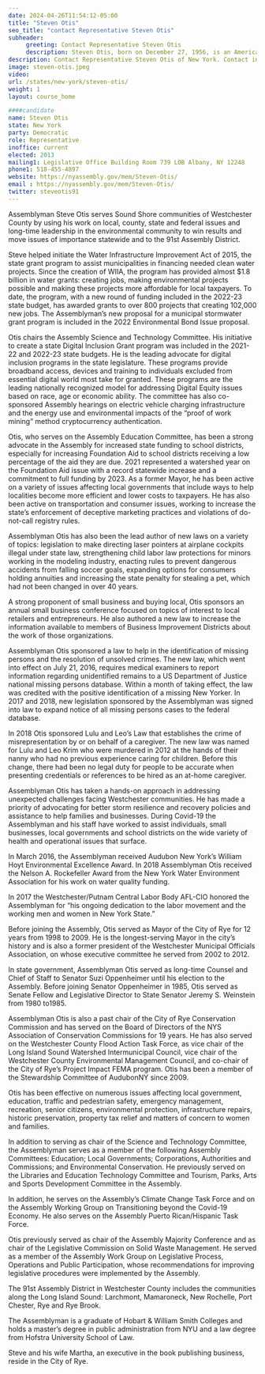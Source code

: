 ```yaml
---
date: 2024-04-26T11:54:12-05:00
title: "Steven Otis"
seo_title: "contact Representative Steven Otis"
subheader:
     greeting: Contact Representative Steven Otis
     description: Steven Otis, born on December 27, 1956, is an American politician from the state of New York. He is a member of the Democratic Party and represents the 91st district in the New York State Assembly.
description: Contact Representative Steven Otis of New York. Contact information for Steven Otis includes email address, phone number, and mailing address.
image: steven-otis.jpeg
video:
url: /states/new-york/steven-otis/
weight: 1
layout: course_home

####candidate
name: Steven Otis
state: New York
party: Democratic
role: Representative
inoffice: current
elected: 2013
mailing1: Legislative Office Building Room 739 LOB Albany, NY 12248
phone1: 518-455-4897
website: https://nyassembly.gov/mem/Steven-Otis/
email : https://nyassembly.gov/mem/Steven-Otis/
twitter: steveotis91
---
```


Assemblyman Steve Otis serves Sound Shore communities of Westchester County by using his work on local, county, state and federal issues and long-time leadership in the environmental community to win results and move issues of importance statewide and to the 91st Assembly District.

Steve helped initiate the Water Infrastructure Improvement Act of 2015, the state grant program to assist municipalities in financing needed clean water projects. Since the creation of WIIA, the program has provided almost $1.8 billion in water grants: creating jobs, making environmental projects possible and making these projects more affordable for local taxpayers. To date, the program, with a new round of funding included in the 2022-23 state budget, has awarded grants to over 800 projects that creating 102,000 new jobs. The Assemblyman’s new proposal for a municipal stormwater grant program is included in the 2022 Environmental Bond Issue proposal.

Otis chairs the Assembly Science and Technology Committee. His initiative to create a state Digital Inclusion Grant program was included in the 2021-22 and 2022-23 state budgets. He is the leading advocate for digital inclusion programs in the state legislature. These programs provide broadband access, devices and training to individuals excluded from essential digital world most take for granted. These programs are the leading nationally recognized model for addressing Digital Equity issues based on race, age or economic ability. The committee has also co-sponsored Assembly hearings on electric vehicle charging infrastructure and the energy use and environmental impacts of the “proof of work mining” method cryptocurrency authentication.

Otis, who serves on the Assembly Education Committee, has been a strong advocate in the Assembly for increased state funding to school districts, especially for increasing Foundation Aid to school districts receiving a low percentage of the aid they are due. 2021 represented a watershed year on the Foundation Aid issue with a record statewide increase and a commitment to full funding by 2023. As a former Mayor, he has been active on a variety of issues affecting local governments that include ways to help localities become more efficient and lower costs to taxpayers. He has also been active on transportation and consumer issues, working to increase the state’s enforcement of deceptive marketing practices and violations of do-not-call registry rules.

Assemblyman Otis has also been the lead author of new laws on a variety of topics: legislation to make directing laser pointers at airplane cockpits illegal under state law, strengthening child labor law protections for minors working in the modeling industry, enacting rules to prevent dangerous accidents from falling soccer goals, expanding options for consumers holding annuities and increasing the state penalty for stealing a pet, which had not been changed in over 40 years.

A strong proponent of small business and buying local, Otis sponsors an annual small business conference focused on topics of interest to local retailers and entrepreneurs. He also authored a new law to increase the information available to members of Business Improvement Districts about the work of those organizations.

Assemblyman Otis sponsored a law to help in the identification of missing persons and the resolution of unsolved crimes. The new law, which went into effect on July 21, 2016, requires medical examiners to report information regarding unidentified remains to a US Department of Justice national missing persons database. Within a month of taking effect, the law was credited with the positive identification of a missing New Yorker. In 2017 and 2018, new legislation sponsored by the Assemblyman was signed into law to expand notice of all missing persons cases to the federal database.

In 2018 Otis sponsored Lulu and Leo’s Law that establishes the crime of misrepresentation by or on behalf of a caregiver. The new law was named for Lulu and Leo Krim who were murdered in 2012 at the hands of their nanny who had no previous experience caring for children. Before this change, there had been no legal duty for people to be accurate when presenting credentials or references to be hired as an at-home caregiver.

Assemblyman Otis has taken a hands-on approach in addressing unexpected challenges facing Westchester communities. He has made a priority of advocating for better storm resilience and recovery policies and assistance to help families and businesses. During Covid-19 the Assemblyman and his staff have worked to assist individuals, small businesses, local governments and school districts on the wide variety of health and operational issues that surface.

In March 2016, the Assemblyman received Audubon New York’s William Hoyt Environmental Excellence Award. In 2018 Assemblyman Otis received the Nelson A. Rockefeller Award from the New York Water Environment Association for his work on water quality funding.

In 2017 the Westchester/Putnam Central Labor Body AFL-CIO honored the Assemblyman for “his ongoing dedication to the labor movement and the working men and women in New York State.”

Before joining the Assembly, Otis served as Mayor of the City of Rye for 12 years from 1998 to 2009. He is the longest-serving Mayor in the city’s history and is also a former president of the Westchester Municipal Officials Association, on whose executive committee he served from 2002 to 2012.

In state government, Assemblyman Otis served as long-time Counsel and Chief of Staff to Senator Suzi Oppenheimer until his election to the Assembly. Before joining Senator Oppenheimer in 1985, Otis served as Senate Fellow and Legislative Director to State Senator Jeremy S. Weinstein from 1980 to1985.

Assemblyman Otis is also a past chair of the City of Rye Conservation Commission and has served on the Board of Directors of the NYS Association of Conservation Commissions for 19 years. He has also served on the Westchester County Flood Action Task Force, as vice chair of the Long Island Sound Watershed Intermunicipal Council, vice chair of the Westchester County Environmental Management Council, and co-chair of the City of Rye’s Project Impact FEMA program. Otis has been a member of the Stewardship Committee of AudubonNY since 2009.

Otis has been effective on numerous issues affecting local government, education, traffic and pedestrian safety, emergency management, recreation, senior citizens, environmental protection, infrastructure repairs, historic preservation, property tax relief and matters of concern to women and families.

In addition to serving as chair of the Science and Technology Committee, the Assemblyman serves as a member of the following Assembly Committees: Education; Local Governments; Corporations, Authorities and Commissions; and Environmental Conservation. He previously served on the Libraries and Education Technology Committee and Tourism, Parks, Arts and Sports Development Committee in the Assembly.

In addition, he serves on the Assembly’s Climate Change Task Force and on the Assembly Working Group on Transitioning beyond the Covid-19 Economy. He also serves on the Assembly Puerto Rican/Hispanic Task Force.

Otis previously served as chair of the Assembly Majority Conference and as chair of the Legislative Commission on Solid Waste Management. He served as a member of the Assembly Work Group on Legislative Process, Operations and Public Participation, whose recommendations for improving legislative procedures were implemented by the Assembly.

The 91st Assembly District in Westchester County includes the communities along the Long Island Sound: Larchmont, Mamaroneck, New Rochelle, Port Chester, Rye and Rye Brook.

The Assemblyman is a graduate of Hobart & William Smith Colleges and holds a master’s degree in public administration from NYU and a law degree from Hofstra University School of Law.

Steve and his wife Martha, an executive in the book publishing business, reside in the City of Rye.
